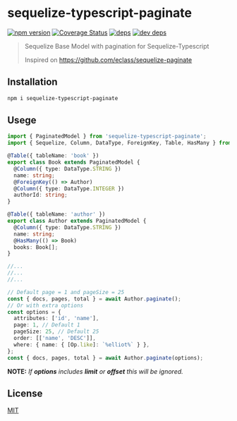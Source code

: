 # sequelize-typescript-paginate

[![npm version](https://img.shields.io/npm/v/sequelize-typescript-paginate.svg)](https://www.npmjs.com/package/sequelize-typescript-paginate)
[![Coverage Status](https://coveralls.io/repos/marianozunino/sequelize-typescript-paginate/badge.png)](https://coveralls.io/r/marianozunino/sequelize-typescript-paginate)
[![deps](https://david-dm.org/marianozunino/sequelize-typescript-paginate.svg)](https://david-dm.org/marianozunino/sequelize-typescript-paginate)
[![dev deps](https://david-dm.org/marianozunino/sequelize-typescript-paginate/dev-status.svg)](https://david-dm.org/marianozunino/sequelize-typescript-paginate/?type=dev)

> Sequelize Base Model with pagination for Sequelize-Typescript
>
> Inspired on https://github.com/eclass/sequelize-paginate

## Installation

```bash
npm i sequelize-typescript-paginate
```

## Usege

```ts
import { PaginatedModel } from 'sequelize-typescript-paginate';
import { Sequelize, Column, DataType, ForeignKey, Table, HasMany } from 'sequelize-typescript';

@Table({ tableName: 'book' })
export class Book extends PaginatedModel {
  @Column({ type: DataType.STRING })
  name: string;
  @ForeignKey(() => Author)
  @Column({ type: DataType.INTEGER })
  authorId: string;
}

@Table({ tableName: 'author' })
export class Author extends PaginatedModel {
  @Column({ type: DataType.STRING })
  name: string;
  @HasMany(() => Book)
  books: Book[];
}

//...
//...
//...

// Default page = 1 and pageSize = 25
const { docs, pages, total } = await Author.paginate();
// Or with extra options
const options = {
  attributes: ['id', 'name'],
  page: 1, // Default 1
  pageSize: 25, // Default 25
  order: [['name', 'DESC']],
  where: { name: { [Op.like]: `%elliot%` } },
};
const { docs, pages, total } = await Author.paginate(options);
```

**NOTE:** _If **options** includes **limit** or **offset** this will be ignored._

## License

[MIT](https://tldrlegal.com/license/mit-license)
